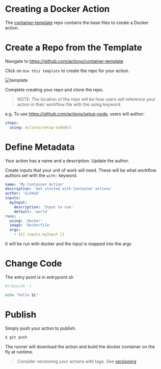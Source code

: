 # Creating a Docker Action

The [container-template](https://github.com/actions/container-template) repo contains the base files to create a Docker action.

# Create a Repo from the Template

Navigate to https://github.com/actions/container-template

Click on `Use this template` to create the repo for your action.

![template](assets/node12-template.png)

Complete creating your repo and clone the repo.

> NOTE: The location of the repo will be how users will reference your action in their workflow file with the using keyword.

e.g. To use https://github.com/actions/setup-node, users will author:

```yaml
steps:
  using: actions/setup-node@v3
```

# Define Metadata

Your action has a name and a description. Update the author.

Create inputs that your unit of work will need. These will be what workflow authors set with the `with:` keyword.

```yaml
name: 'My Container Action'
description: 'Get started with Container actions'
author: 'GitHub'
inputs:
  myInput:
    description: 'Input to use'
    default: 'world'
runs:
  using: 'docker'
  image: 'Dockerfile'
  args:
    - ${{ inputs.myInput }}
```

It will be run with docker and the input is mapped into the args

# Change Code

The entry point is in entrypoint.sh

```bash
#!/bin/sh -l

echo "hello $1"
```

# Publish

Simply push your action to publish.

```bash
$ git push
```

The runner will download the action and build the docker container on the fly at runtime.

> Consider versioning your actions with tags. See [versioning](/docs/action-versioning.md)
